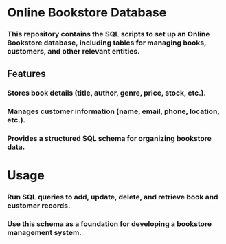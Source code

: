 # Online Bookstore Database

### This repository contains the SQL scripts to set up an Online Bookstore database, including tables for managing books, customers, and other relevant entities.

## Features

### Stores book details (title, author, genre, price, stock, etc.).

### Manages customer information (name, email, phone, location, etc.).

### Provides a structured SQL schema for organizing bookstore data.

# Usage

### Run SQL queries to add, update, delete, and retrieve book and customer records.

### Use this schema as a foundation for developing a bookstore management system.
